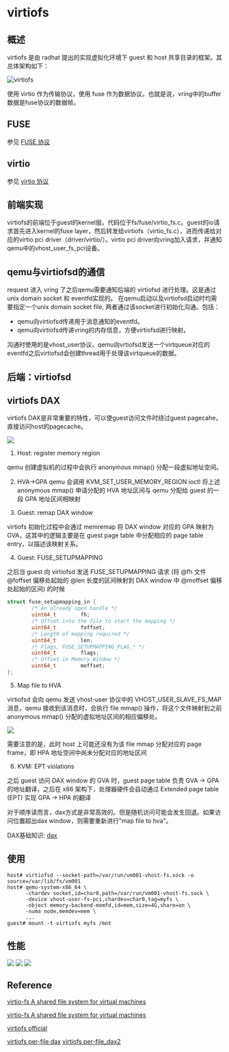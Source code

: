 # virtiofs

## 概述
virtiofs 是由 radhat 提出的实现虚拟化环境下 guest 和 host 共享目录的框架。其总体架构如下：

![virtiofs](./imges/virtiofs.jpeg)

使用 virtio 作为传输协议，使用 fuse 作为数据协议。也就是说，vring中的buffer数据是fuse协议的数据帧。

## FUSE
参见 [FUSE 协议](../FUSE/fuse.md)

## virtio
参见 [virtio 协议](../virtio/virtio.md)
## 前端实现
virtiofs的前端位于guest的kernel层。代码位于fs/fuse/virtio_fs.c。guest的io请求首先进入kernel的fuse layer，然后转发给virtiofs（virtio_fs.c），进而传递给对应的virtio pci driver（driver/virtio/）。virtio pci driver向vring加入请求，并通知qemu中的vhost_user_fs_pci设备。

## qemu与virtiofsd的通信
request 进入 vring 了之后qemu需要通知后端的 virtiofsd 进行处理。这是通过unix domain socket 和 eventfd实现的。
在qemu启动以及virtiofsd启动时均需要指定一个unix domain socket file, 两者通过该socket进行初始化沟通。包括：

 - qemu向virtiofsd传递用于消息通知的eventfd。
 - qemu向virtiofsd传递vring的内存信息，方便virtiofsd进行映射。

 沟通时使用的是vhost_user协议，qemu向vrtiofsd发送一个virtqueue对应的eventfd之后virtiofsd会创建thread用于处理该virtqueue的数据。

## 后端：virtiofsd

## virtiofs DAX

virtiofs DAX是非常重要的特性，可以使guest访问文件时绕过guest pagecahe，直接访问host的pagecache。

![](./imges/virtiofs-dax-routine.svg)

1. Host: register memory region

qemu 创建虚拟机的过程中会执行 anonymous mmap() 分配一段虚拟地址空间。

2. HVA->GPA
qemu 会调用 KVM_SET_USER_MEMORY_REGION ioctl 将上述 anonymous mmap() 申请分配的 HVA 地址区间与 qemu 分配给 guest 的一段 GPA 地址区间相映射

3. Guest: remap DAX window

virtiofs 初始化过程中会通过 memremap 将 DAX window 对应的 GPA 映射为 GVA，这其中的逻辑主要是在 guest page table 中分配相应的 page table entry，以描述该映射关系。

4. Guest: FUSE_SETUPMAPPING

之后当 guest 向 virtiofsd 发送 FUSE_SETUPMAPPING 请求 (将 @fh 文件 @foffset 偏移处起始的 @len 长度的区间映射到 DAX window 中 @moffset 偏移处起始的区间) 的时候
```c
struct fuse_setupmapping_in {                                                        
        /* An already open handle */                                                 
        uint64_t        fh;                                                      
        /* Offset into the file to start the mapping */                          
        uint64_t        foffset;                                                     
        /* Length of mapping required */                                             
        uint64_t        len;                                                         
        /* Flags, FUSE_SETUPMAPPING_FLAG_* */                                    
        uint64_t        flags;                                                   
        /* Offset in Memory Window */                                                
        uint64_t        moffset;                                                 
};
```

5. Map file to HVA

virtiofsd 会向 qemu 发送 vhost-user 协议中的 VHOST_USER_SLAVE_FS_MAP 消息，qemu 接收到该消息时，会执行 file mmap() 操作，将这个文件映射到之前 anonymous mmap() 分配的虚拟地址区间的相应偏移处。

![](./imges/virtiofs-dax-address-3.jpg)

需要注意的是，此时 host 上可能还没有为该 file mmap 分配对应的 page frame，即 HPA 地址空间中尚未分配对应的地址区间

6. KVM: EPT violations

之后 guest 访问 DAX window 的 GVA 时，guest page table 负责 GVA -> GPA 的地址翻译，之后在 x86 架构下，处理器硬件会自动通过 Extended page table (EPT) 实现 GPA -> HPA 的翻译


对于顺序读而言，dax方式是非常高效的。但是随机访问可能会发生回退。如果访问位置超出dax window，则需要重新进行"map file to hva"。

DAX基础知识: [dax](../dax/dax.md)

## 使用

```shell
host# virtiofsd --socket-path=/var/run/vm001-vhost-fs.sock -o source=/var/lib/fs/vm001
host# qemu-system-x86_64 \
      -chardev socket,id=char0,path=/var/run/vm001-vhost-fs.sock \
      -device vhost-user-fs-pci,chardev=char0,tag=myfs \
      -object memory-backend-memfd,id=mem,size=4G,share=on \
      -numa node,memdev=mem \
      ...
guest# mount -t virtiofs myfs /mnt
```

## 性能

![](./imges/virtiofs_psync.png)
![](./imges/virtiofs_aio.png)
![](./imges/virtiofs_2020.png)

## Reference

[virtio-fs A shared file system for virtual machines](https://www.youtube.com/watch?v=969sXbNX01U&t=1318s)

[virtio-fs A shared file system for virtual machines](https://www.youtube.com/watch?v=EIVOzTsGMMI&t=329s)

[virtiofs official](https://virtio-fs.gitlab.io/)

[virtiofs per-file dax](https://lwn.net/Articles/872521/)
[virtiofs per-file_dax2](https://developer.aliyun.com/article/863752)
